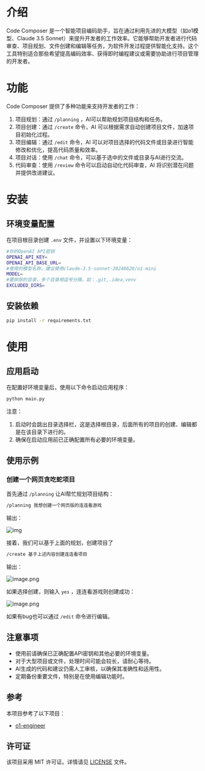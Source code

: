 # 介绍

Code Composer 是一个智能项目编码助手，旨在通过利用先进的大模型（如o1模型、Claude 3.5 Sonnet）来提升开发者的工作效率。它能够帮助开发者进行代码审查、项目规划、文件创建和编辑等任务，为软件开发过程提供智能化支持。这个工具特别适合那些希望提高编码效率、获得即时编程建议或需要协助进行项目管理的开发者。

# 功能

Code Composer 提供了多种功能来支持开发者的工作：

1. 项目规划：通过 `/planning` ，AI可以帮助规划项目结构和任务。
2. 项目创建：通过 `/create` 命令，AI 可以根据需求自动创建项目文件，加速项目初始化过程。
3. 项目编辑：通过 `/edit` 命令，AI 可以对项目选择的代码文件或目录进行智能修改和优化，提高代码质量和效率。
4. 项目对话：使用 `/chat` 命令，可以基于选中的文件或目录与AI进行交流。
5. 代码审查：使用 `/review` 命令可以启动自动化代码审查，AI 将识别潜在问题并提供改进建议。

# 安装

## 环境变量配置

在项目根目录创建 `.env` 文件，并设置以下环境变量：

```bash
#你的OpenAI API密钥
OPENAI_API_KEY=
OPENAI_API_BASE_URL=
#使用的模型名称，建议使用claude-3.5-sonnet-20240620/o1-mini
MODEL=
#要排除的目录，多个目录用逗号分隔，如：.git,.idea,venv
EXCLUDED_DIRS=
```

## 安装依赖

```bash
pip install -r requirements.txt
```

# 使用

## 应用启动

在配置好环境变量后，使用以下命令启动应用程序：

```bash
python main.py
```

注意：

1. 启动时会跳出目录选择栏，这是选择根目录，后面所有的项目的创建、编辑都是在该目录下进行的。
2. 确保在启动应用前已正确配置所有必要的环境变量。

## 使用示例

### 创建一个网页贪吃蛇项目

首先通过 `/planning` 让AI帮忙规划项目结构：

```bash
/planning 我想创建一个网页版的连连看游戏
```

输出：

![img](https://sylearn.notion.site/image/https%3A%2F%2Fprod-files-secure.s3.us-west-2.amazonaws.com%2Fea7343fb-f1bd-449d-b9b7-642a920c157b%2F75a9067d-3fc4-4fb4-8352-cef27babd7c8%2Fimage.png?table=block&id=1169513a-d132-8016-aaa3-c52d579d6fa9&spaceId=ea7343fb-f1bd-449d-b9b7-642a920c157b&width=1420&userId=&cache=v2)

接着，我们可以基于上面的规划，创建项目了

```bash
/create 基于上述内容创建连连看项目
```

输出：

![image.png](https://sylearn.notion.site/image/https%3A%2F%2Fprod-files-secure.s3.us-west-2.amazonaws.com%2Fea7343fb-f1bd-449d-b9b7-642a920c157b%2Fb7f17fe8-51c7-47d9-aaed-2c9f537e817e%2Fimage.png?table=block&id=1169513a-d132-8038-b25a-d7600b9045a8&spaceId=ea7343fb-f1bd-449d-b9b7-642a920c157b&width=1420&userId=&cache=v2)

如果选择创建，则输入 `yes` ，连连看游戏则创建成功：

![image.png](https://sylearn.notion.site/image/https%3A%2F%2Fprod-files-secure.s3.us-west-2.amazonaws.com%2Fea7343fb-f1bd-449d-b9b7-642a920c157b%2F6d6300a3-0690-4acd-9a26-d8e91e0e4351%2Fimage.png?table=block&id=1169513a-d132-8008-8353-d933b19b9868&spaceId=ea7343fb-f1bd-449d-b9b7-642a920c157b&width=1420&userId=&cache=v2)

如果有bug也可以通过 `/edit` 命令进行编辑。


## 注意事项

- 使用前请确保已正确配置API密钥和其他必要的环境变量。
- 对于大型项目或文件，处理时间可能会较长，请耐心等待。
- AI生成的代码和建议仍需人工审核，以确保其准确性和适用性。
- 定期备份重要文件，特别是在使用编辑功能时。

## 参考

本项目参考了以下项目：

- [o1-engineer](https://github.com/Code-WSY/o1-engineer)

## 许可证

该项目采用 MIT 许可证。详情请见 [LICENSE](LICENSE) 文件。